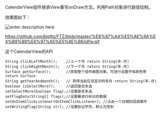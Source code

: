 CalendarView组件继承View重写onDraw方法，利用Path对象进行路径绘制。

效果图如下：

![enter description here][1]

https://github.com/bjpftz/FTZ/blob/master/%E8%87%AA%E5%AE%9A%E4%B9%89%E6%97%A5%E5%8E%86/jdfw.gif


这个CalendarView的API

    String clickLeftMonth();    //上一个月 return String(年-月)
    String clickRightMonth();   //下一个月 return String(年-月)
    Surface getSurface();       //获取整个组件画图对象，可进行设置字体颜色等 return Surface
    String getYearAndmonth();   // 获得当前应该显示的年月 return String(年-月)
    boolean isSelectMore();     //返回是否多选
    setSelectMore(boolean flag);//设置是否多选
    setFlagData(String[] flags);//设置要进行标记的数据
    setOnItemClickListener(OnItemClickListener); //点击一个日期的回调事件
    setWritingFlag(String str); //设置标记字符，默认为签到


  [1]: ./images/jdfw.gif "jdfw.gif"
